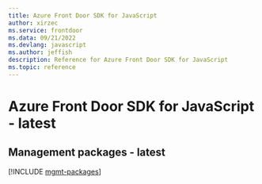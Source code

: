 ```yaml
---
title: Azure Front Door SDK for JavaScript
author: xirzec
ms.service: frontdoor
ms.data: 09/21/2022
ms.devlang: javascript
ms.author: jeffish
description: Reference for Azure Front Door SDK for JavaScript
ms.topic: reference
---
```

# Azure Front Door SDK for JavaScript - latest

## Management packages - latest
[!INCLUDE [mgmt-packages](front-door-mgmt-index.md)]